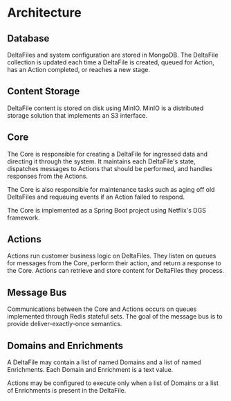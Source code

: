 # Architecture

## Database

DeltaFiles and system configuration are stored in MongoDB. The DeltaFile collection is updated each time a DeltaFile is
created, queued for Action, has an Action completed, or reaches a new stage.

## Content Storage

DeltaFile content is stored on disk using MinIO. MinIO is a distributed storage solution that implements an S3
interface. 

## Core

The Core is responsible for creating a DeltaFile for ingressed data and directing it through the system.
It maintains each DeltaFile's state, dispatches messages to Actions that should be performed, and handles responses from
the Actions.

The Core is also responsible for maintenance tasks such as aging off old DeltaFiles and requeuing events if an Action
failed to respond.

The Core is implemented as a Spring Boot project using Netflix's DGS framework.

## Actions

Actions run customer business logic on DeltaFiles. They listen on queues for messages from the Core, perform their
action, and return a response to the Core. Actions can retrieve and store content for DeltaFiles they process.

## Message Bus

Communications between the Core and Actions occurs on queues implemented through Redis stateful sets. The goal of the
message bus is to provide deliver-exactly-once semantics.

## Domains and Enrichments

A DeltaFile may contain a list of named Domains and a list of named Enrichments. Each Domain and Enrichment is a text
value.

Actions may be configured to execute only when a list of Domains or a list of Enrichments is present in the DeltaFile.